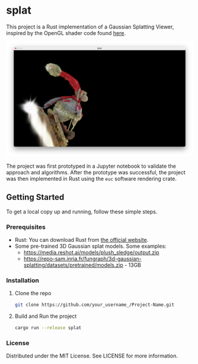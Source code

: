 # splat

This project is a Rust implementation of a Gaussian Splatting Viewer, inspired by the OpenGL shader code found [here](https://github.com/limacv/GaussianSplattingViewer).


![splat renderer screenshot](/notes/screenshot.png)


The project was first prototyped in a Jupyter notebook to validate the approach and algorithms. After the prototype was successful, the project was then implemented in Rust using the `euc` software rendering crate.

## Getting Started

To get a local copy up and running, follow these simple steps.

### Prerequisites

- Rust: You can download Rust from [the official website](https://www.rust-lang.org/tools/install).
- Some pre-trained 3D Gaussian splat models. Some examples:
    - https://media.reshot.ai/models/plush_sledge/output.zip
    - https://repo-sam.inria.fr/fungraph/3d-gaussian-splatting/datasets/pretrained/models.zip  - 13GB

### Installation

1. Clone the repo
   ```sh
   git clone https://github.com/your_username_/Project-Name.git
   ```
2. Build and Run the project
    ```sh
    cargo run --release splat
    ```

### License
Distributed under the MIT License. See LICENSE for more information.
